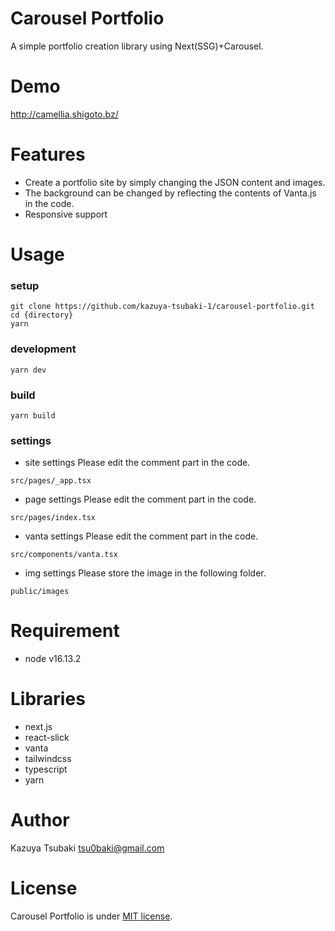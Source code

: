 # Carousel Portfolio
A simple portfolio creation library using Next(SSG)+Carousel.

# Demo
http://camellia.shigoto.bz/

# Features
- Create a portfolio site by simply changing the JSON content and images.
- The background can be changed by reflecting the contents of Vanta.js in the code.
- Responsive support

# Usage
### setup
```
git clone https://github.com/kazuya-tsubaki-1/carousel-portfolio.git
cd {directory}
yarn
```

### development
```
yarn dev
```

### build
```
yarn build
```

### settings
- site settings
Please edit the comment part in the code.
```
src/pages/_app.tsx
```

- page settings
Please edit the comment part in the code.
```
src/pages/index.tsx
```

- vanta settings
Please edit the comment part in the code.
```
src/components/vanta.tsx
```

- img settings
Please store the image in the following folder.
```
public/images
```

# Requirement
- node v16.13.2

# Libraries
- next.js
- react-slick
- vanta
- tailwindcss
- typescript
- yarn

# Author
Kazuya Tsubaki
tsu0baki@gmail.com
 
# License
Carousel Portfolio is under [MIT license](https://en.wikipedia.org/wiki/MIT_License).
